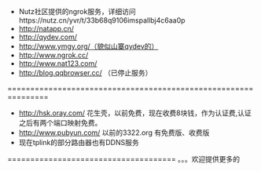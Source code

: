 - Nutz社区提供的ngrok服务，详细访问https://nutz.cn/yvr/t/33b68q9106imspallbj4c6aa0p
- http://natapp.cn/ 
- http://qydev.com/
- http://www.ymgy.org/（貌似山寨qydev的）
- http://www.ngrok.cc/
- http://www.nat123.com/
- http://blog.qqbrowser.cc/ （已停止服务）

===============================================================
- http://hsk.oray.com/ 花生壳，以前免费，现在收费8块钱，作为认证费,认证之后有两个端口映射免费。
- http://www.pubyun.com/ 以前的3322.org 有免费版、收费版
- 现在tplink的部分路由器也有DDNS服务

=====================================
。。。欢迎提供更多的